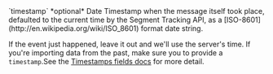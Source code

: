 <tr>
  <td markdown="span">`timestamp`</td>
  <td markdown="span">*optional*</td>
  <td markdown="span">Date</td>
  <td markdown="span">Timestamp when the message itself took place, defaulted to the current time by the Segment Tracking API, as a [ISO-8601](http://en.wikipedia.org/wiki/ISO_8601) format date string.

  If the event just happened, leave it out and we'll use the server's time. If you're importing data from the past, make sure you to provide a `timestamp`.See the [Timestamps fields docs](/docs/connections/spec/common#timestamps) for more detail.</td>
</tr>
